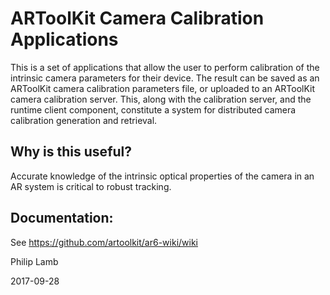 # ARToolKit Camera Calibration Applications

This is a set of applications that allow the user to perform calibration of the intrinsic camera parameters for their device. The result can be saved as an ARToolKit camera calibration parameters file, or uploaded to an ARToolKit camera calibration server. This, along with the calibration server, and the runtime client component, constitute a system for distributed camera calibration generation and retrieval.

## Why is this useful?
Accurate knowledge of the intrinsic optical properties of the camera in an AR system is critical to robust tracking.

## Documentation:

See https://github.com/artoolkit/ar6-wiki/wiki

Philip Lamb

2017-09-28


